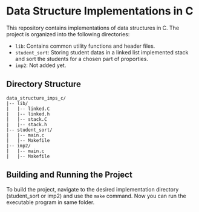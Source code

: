 # Data Structure Implementations in C

This repository contains implementations of data structures in C. The project is organized into the following directories:

- `lib`: Contains common utility functions and header files.
- `student_sort`: Storing student datas in a linked list implemented stack and sort the students for a chosen part of proporties.
- `imp2`: Not added yet.


## Directory Structure

```plaintext
data_structure_imps_c/
|-- lib/
|   |-- linked.C
|   |-- linked.h
|   |-- stack.C
|   |-- stack.h
|-- student_sort/
|   |-- main.c
|   |-- Makefile
|-- imp2/
|   |-- main.c
|   |-- Makefile
```


## Building and Running the Project
To build the project, navigate to the desired implementation directory (student_sort or imp2) and use the `make` command. Now you can run the executable program in same folder.


